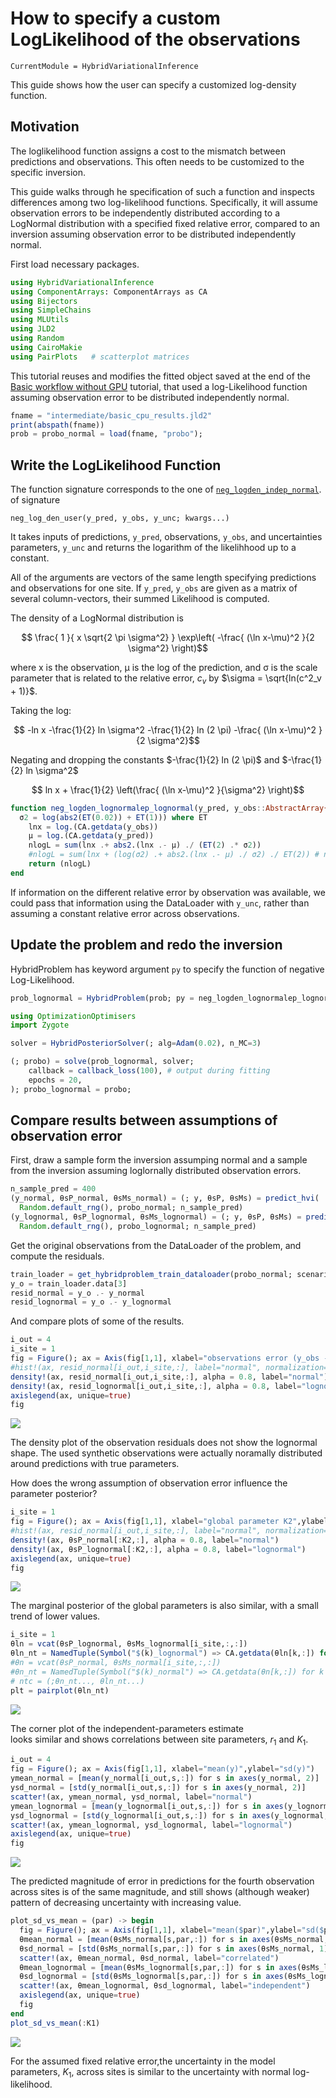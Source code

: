 # How to specify a custom LogLikelihood of the observations


``` @meta
CurrentModule = HybridVariationalInference  
```

This guide shows how the user can specify a customized log-density function.

## Motivation

The loglikelihood function assigns a cost to the mismatch between predictions and
observations. This often needs to be customized to the specific inversion.

This guide walks through he specification of such a function and inspects
differences among two log-likelihood functions.
Specifically, it will assume observation errors to be independently distributed
according to a LogNormal distribution with a specified fixed relative error,
compared to an inversion assuming observation error to be distributed independently normal.

First load necessary packages.

``` julia
using HybridVariationalInference
using ComponentArrays: ComponentArrays as CA
using Bijectors
using SimpleChains
using MLUtils
using JLD2
using Random
using CairoMakie
using PairPlots   # scatterplot matrices
```

This tutorial reuses and modifies the fitted object saved at the end of the
[Basic workflow without GPU](@ref) tutorial, that used a log-Likelihood
function assuming observation error to be distributed independently normal.

``` julia
fname = "intermediate/basic_cpu_results.jld2"
print(abspath(fname))
prob = probo_normal = load(fname, "probo");
```

## Write the LogLikelihood Function

The function signature corresponds to the one of [`neg_logden_indep_normal`](@ref).
of signature

`neg_log_den_user(y_pred, y_obs, y_unc; kwargs...)`

It takes inputs of predictions, `y_pred`, observations, `y_obs`,
and uncertainties parameters, `y_unc` and returns the logarithm of the
likelihhood up to a constant.

All of the arguments are vectors of the same length specifying predictions and
observations for one site.
If `y_pred`, `y_obs` are given as a matrix of several column-vectors, their summed
Likelihood is computed.

The density of a LogNormal distribution is

$$
\frac{ 1 }{ x  \sqrt{2 \pi \sigma^2} } \exp\left( -\frac{ (\ln x-\mu)^2 }{2 \sigma^2} \right)$$

where x is the observation, μ is the log of the prediction, and σ is the scale
parameter that is related to the relative error, $c_v$ by $\sigma = \sqrt{ln(c^2_v + 1)}$.

Taking the log:

$$
 -ln x -\frac{1}{2} ln \sigma^2 -\frac{1}{2} ln (2 \pi) -\frac{ (\ln x-\mu)^2 }{2 \sigma^2}$$

Negating and dropping the constants $-\frac{1}{2} ln (2 \pi)$ and $-\frac{1}{2} ln \sigma^2$

$$
 ln x + \frac{1}{2} \left(\frac{ (\ln x-\mu)^2 }{\sigma^2} \right)$$

``` julia
function neg_logden_lognormalep_lognormal(y_pred, y_obs::AbstractArray{ET}, y_unc; 
  σ2 = log(abs2(ET(0.02)) + ET(1))) where ET
    lnx = log.(CA.getdata(y_obs))
    μ = log.(CA.getdata(y_pred))
    nlogL = sum(lnx .+ abs2.(lnx .- μ) ./ (ET(2) .* σ2))  
    #nlogL = sum(lnx + (log(σ2) .+ abs2.(lnx .- μ) ./ σ2) ./ ET(2)) # nonconstant σ2
    return (nlogL)
end
```

If information on the different relative error by observation was available,
we could pass that information using the DataLoader with `y_unc`, rather than
assuming a constant relative error across observations.

## Update the problem and redo the inversion

HybridProblem has keyword argument `py` to specify the function of negative Log-Likelihood.

``` julia
prob_lognormal = HybridProblem(prob; py = neg_logden_lognormalep_lognormal)

using OptimizationOptimisers
import Zygote

solver = HybridPosteriorSolver(; alg=Adam(0.02), n_MC=3)

(; probo) = solve(prob_lognormal, solver; 
    callback = callback_loss(100), # output during fitting
    epochs = 20,
); probo_lognormal = probo;
```

## Compare results between assumptions of observation error

First, draw a sample form the inversion assumping normal and a sample from
the inversion assuming loglornally distributed observation errors.

``` julia
n_sample_pred = 400
(y_normal, θsP_normal, θsMs_normal) = (; y, θsP, θsMs) = predict_hvi(
  Random.default_rng(), probo_normal; n_sample_pred)
(y_lognormal, θsP_lognormal, θsMs_lognormal) = (; y, θsP, θsMs) = predict_hvi(
  Random.default_rng(), probo_lognormal; n_sample_pred)
```

Get the original observations from the DataLoader of the problem, and
compute the residuals.

``` julia
train_loader = get_hybridproblem_train_dataloader(probo_normal; scenario=())
y_o = train_loader.data[3]
resid_normal = y_o .- y_normal
resid_lognormal = y_o .- y_lognormal
```

And compare plots of some of the results.

``` julia
i_out = 4
i_site = 1
fig = Figure(); ax = Axis(fig[1,1], xlabel="observations error (y_obs - y_pred)",ylabel="probability density")
#hist!(ax, resid_normal[i_out,i_site,:], label="normal", normalization=:pdf)
density!(ax, resid_normal[i_out,i_site,:], alpha = 0.8, label="normal")
density!(ax, resid_lognormal[i_out,i_site,:], alpha = 0.8, label="lognormal")
axislegend(ax, unique=true)
fig
```

![](logden_user_files/figure-commonmark/cell-8-output-1.png)

The density plot of the observation residuals does not show the lognormal shape.
The used synthetic observations were actually noramally
distributed around predictions with true parameters.

How does the wrong assumption of observation error influence the parameter
posterior?

``` julia
i_site = 1
fig = Figure(); ax = Axis(fig[1,1], xlabel="global parameter K2",ylabel="probability density")
#hist!(ax, resid_normal[i_out,i_site,:], label="normal", normalization=:pdf)
density!(ax, θsP_normal[:K2,:], alpha = 0.8, label="normal")
density!(ax, θsP_lognormal[:K2,:], alpha = 0.8, label="lognormal")
axislegend(ax, unique=true)
fig
```

![](logden_user_files/figure-commonmark/cell-9-output-1.png)

The marginal posterior of the global parameters is also similar, with a small
trend of lower values.

``` julia
i_site = 1
θln = vcat(θsP_lognormal, θsMs_lognormal[i_site,:,:])
θln_nt = NamedTuple(Symbol("$(k)_lognormal") => CA.getdata(θln[k,:]) for k in keys(θln[:,1])) # 
#θn = vcat(θsP_normal, θsMs_normal[i_site,:,:])
#θn_nt = NamedTuple(Symbol("$(k)_normal") => CA.getdata(θn[k,:]) for k in keys(θn[:,1])) # 
# ntc = (;θn_nt..., θln_nt...)
plt = pairplot(θln_nt)
```

![](logden_user_files/figure-commonmark/cell-10-output-1.png)

The corner plot of the independent-parameters estimate  
looks similar and shows correlations between site parameters, $r_1$ and $K_1$.

``` julia
i_out = 4
fig = Figure(); ax = Axis(fig[1,1], xlabel="mean(y)",ylabel="sd(y)")
ymean_normal = [mean(y_normal[i_out,s,:]) for s in axes(y_normal, 2)]
ysd_normal = [std(y_normal[i_out,s,:]) for s in axes(y_normal, 2)]
scatter!(ax, ymean_normal, ysd_normal, label="normal") 
ymean_lognormal = [mean(y_lognormal[i_out,s,:]) for s in axes(y_lognormal, 2)]
ysd_lognormal = [std(y_lognormal[i_out,s,:]) for s in axes(y_lognormal, 2)]
scatter!(ax, ymean_lognormal, ysd_lognormal, label="lognormal") 
axislegend(ax, unique=true)
fig
```

![](logden_user_files/figure-commonmark/cell-11-output-1.png)

The predicted magnitude of error in predictions for the fourth observation across sites
is of the same magnitude,
and still shows (although weaker) pattern of decreasing uncertainty with
increasing value.

``` julia
plot_sd_vs_mean = (par) -> begin
  fig = Figure(); ax = Axis(fig[1,1], xlabel="mean($par)",ylabel="sd($par)")
  θmean_normal = [mean(θsMs_normal[s,par,:]) for s in axes(θsMs_normal, 1)]
  θsd_normal = [std(θsMs_normal[s,par,:]) for s in axes(θsMs_normal, 1)]
  scatter!(ax, θmean_normal, θsd_normal, label="correlated") 
  θmean_lognormal = [mean(θsMs_lognormal[s,par,:]) for s in axes(θsMs_lognormal, 1)]
  θsd_lognormal = [std(θsMs_lognormal[s,par,:]) for s in axes(θsMs_lognormal, 1)]
  scatter!(ax, θmean_lognormal, θsd_lognormal, label="independent") 
  axislegend(ax, unique=true)
  fig
end
plot_sd_vs_mean(:K1)
```

![](logden_user_files/figure-commonmark/cell-12-output-1.png)

For the assumed fixed relative error,the uncertainty in the model
parameters, $K_1$, across sites is similar to the uncertainty with normal log-likelihood.
